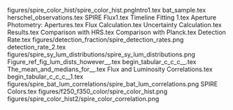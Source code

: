 
figures/spire_color_hist/spire_color_hist.pngIntro1.tex
bat_sample.tex
herschel_observations.tex
SPIRE Flux1.tex
Timeline Fitting 1.tex
Aperture Photometry: Apertures.tex
Flux Calculation.tex
Uncertainty Calculation.tex
Results.tex
Comparison with HRS.tex
Comparison with Planck.tex
Detection Rate.tex
figures/detection_fraction/spire_detection_rates.png
detection_rate_2.tex
figures/spire_sy_lum_distributions/spire_sy_lum_distributions.png
Figure_ref_fig_lum_dists_however__.tex
begin_tabular_c_c_c__.tex
The_mean_and_medians_for__.tex
Flux and Luminosity Correlations.tex
begin_tabular_c_c_c__1.tex
figures/spire_bat_lum_correlations/spire_bat_lum_correlations.png
SPIRE Colors.tex
figures/f250_f350_color/spire_color_hist.png
figures/spire_color_hist2/spire_color_correlation.png
